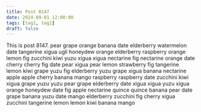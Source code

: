 ```yaml
---
title: Post 8147
date: 2024-09-01 12:00:00
tags: [tag1, tag2]
draft: false
---
```

This is post 8147.
pear
grape
orange
banana
date
elderberry
watermelon
date
tangerine
xigua
ugli
honeydew
orange
elderberry
raspberry
orange
lemon
fig
zucchini
kiwi
yuzu
xigua
xigua
nectarine
fig
nectarine
orange
date
cherry
cherry
fig
date
pear
xigua
pear
lemon
strawberry
fig
tangerine
lemon
kiwi
grape
yuzu
fig
elderberry
yuzu
grape
xigua
banana
nectarine
apple
apple
cherry
banana
mango
raspberry
raspberry
date
zucchini
kiwi
xigua
grape
yuzu
yuzu
pear
grape
elderberry
date
xigua
xigua
yuzu
xigua
orange
honeydew
date
fig
apple
nectarine
quince
quince
banana
pear
date
grape
banana
yuzu
date
mango
elderberry
zucchini
fig
cherry
xigua
zucchini
tangerine
lemon
lemon
kiwi
banana
mango
